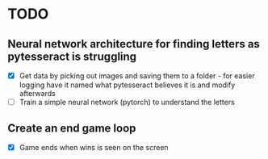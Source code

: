 # TODO

## Neural network architecture for finding letters as pytesseract is struggling
- [X] Get data by picking out images and saving them to a folder - for easier logging have it named what pytesseract believes it is and modify afterwards
- [ ] Train a simple neural network (pytorch) to understand the letters

## Create an end game loop
- [x] Game ends when wins is seen on the screen